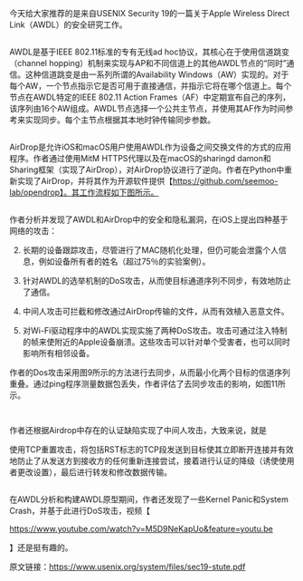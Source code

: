  今天给大家推荐的是来自USENIX Security 19的一篇关于Apple Wireless Direct Link（AWDL）的安全研究工作。 

  ![]() 

  AWDL是基于IEEE 802.11标准的专有无线ad hoc协议，其核心在于使用信道跳变（channel hopping）机制来实现与AP和不同信道上的其他AWDL节点的“同时”通信。这种信道跳变是由一系列所谓的Availability Windows（AW）实现的。对于每个AW，一个节点指示它是否可用于直接通信，并指示它将在哪个信道上。每个节点在AWDL特定的IEEE 802.11 Action Frames（AF）中定期宣布自己的序列，该序列由16个AW组成。AWDL节点选择一个公共主节点，并使用其AF作为时间参考来实现同步。每个主节点根据其本地时钟传输同步参数。 

  ![]() 

  AirDrop是允许iOS和macOS用户使用AWDL作为设备之间交换文件的方式的应用程序。作者通过使用MitM HTTPS代理以及在macOS的sharingd damon和Sharing框架（实现了AirDrop），对AirDrop协议进行了逆向。作者在Python中重新实现了AirDrop，并将其作为开源软件提供【https://github.com/seemoo-lab/opendrop】。其工作流程如下图所示。 

  ![]() 

  作者分析并发现了AWDL和AirDrop中的安全和隐私漏洞，在iOS上提出四种基于网络的攻击： 

  2.   长期的设备跟踪攻击，尽管进行了MAC随机化处理，但仍可能会泄露个人信息，例如设备所有者的姓名（超过75％的实验案例）。 

 
 4.   针对AWDL的选举机制的DoS攻击，从而使目标通道序列不同步，有效地防止了通信。 

 
 6.   中间人攻击可拦截和修改通过AirDrop传输的文件，从而有效植入恶意文件。 

 
 8.   对Wi-Fi驱动程序中的AWDL实现实施了两种DoS攻击。攻击可通过注入特制的帧来使附近的Apple设备崩溃。这些攻击可以针对单个受害者，也可以同时影响所有相邻设备。 

 
   作者的Dos攻击采用图9所示的方法进行去同步，从而最小化两个目标的信道序列重叠。通过ping程序测量数据包丢失，作者评估了去同步攻击的影响，如图11所示。 

  ![]()   
 

  ![]() 

  作者还根据Airdrop中存在的认证缺陷实现了中间人攻击，大致来说，就是 

  使用TCP重置攻击，将包括RST标志的TCP段发送到目标使其立即断开连接并有效地防止了从发送方到接收方的任何重新连接尝试，接着进行认证的降级（诱使使用者更改设置），最后进行转发和修改数据传输。 

  ![]() 

  在AWDL分析和构建AWDL原型期间，作者还发现了一些Kernel Panic和System Crash，并基于此进行DoS攻击，视频【 

  https://www.youtube.com/watch?v=M5D9NeKapUo&feature=youtu.be 

  】还是挺有趣的。   
 

    
 

  原文链接：https://www.usenix.org/system/files/sec19-stute.pdf 

